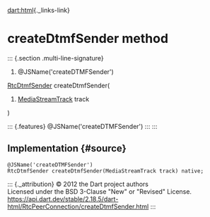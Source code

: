 [dart:html](../../dart-html/dart-html-library){._links-link}

createDtmfSender method
=======================

::: {.section .multi-line-signature}
<div>

1.  \@JSName(\'createDTMFSender\')

</div>

[RtcDtmfSender](../rtcdtmfsender-class) createDtmfSender(

1.  [MediaStreamTrack](../mediastreamtrack-class) track

)

::: {.features}
\@JSName(\'createDTMFSender\')
:::
:::

Implementation {#source}
--------------

``` {.language-dart data-language="dart"}
@JSName('createDTMFSender')
RtcDtmfSender createDtmfSender(MediaStreamTrack track) native;
```

::: {._attribution}
© 2012 the Dart project authors\
Licensed under the BSD 3-Clause \"New\" or \"Revised\" License.\
<https://api.dart.dev/stable/2.18.5/dart-html/RtcPeerConnection/createDtmfSender.html>
:::

